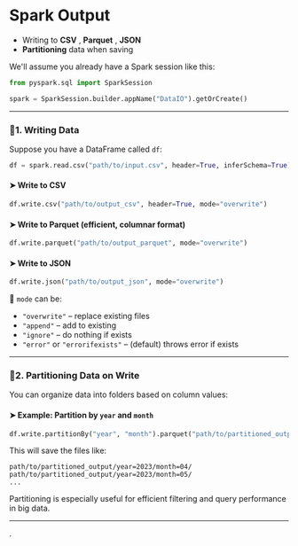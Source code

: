 # Spark Output

* Writing to  **CSV** ,  **Parquet** , **JSON**
* **Partitioning** data when saving

We'll assume you already have a Spark session like this:

```python
from pyspark.sql import SparkSession

spark = SparkSession.builder.appName("DataIO").getOrCreate()
```

---

### 🔹1. **Writing Data**

Suppose you have a DataFrame called `df`:

```python
df = spark.read.csv("path/to/input.csv", header=True, inferSchema=True)
```

#### ➤ Write to CSV

```python
df.write.csv("path/to/output_csv", header=True, mode="overwrite")
```

#### ➤ Write to Parquet (efficient, columnar format)

```python
df.write.parquet("path/to/output_parquet", mode="overwrite")
```

#### ➤ Write to JSON

```python
df.write.json("path/to/output_json", mode="overwrite")
```

📌 `mode` can be:

* `"overwrite"` – replace existing files
* `"append"` – add to existing
* `"ignore"` – do nothing if exists
* `"error"` or `"errorifexists"` – (default) throws error if exists

---

### 🔹2. **Partitioning Data on Write**

You can organize data into folders based on column values:

#### ➤ Example: Partition by `year` and `month`

```python
df.write.partitionBy("year", "month").parquet("path/to/partitioned_output", mode="overwrite")
```

This will save the files like:

```
path/to/partitioned_output/year=2023/month=04/
path/to/partitioned_output/year=2023/month=05/
...
```

Partitioning is especially useful for efficient filtering and query performance in big data.

---

.
